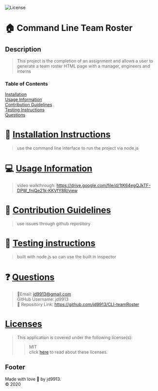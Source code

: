 

![License](https://img.shields.io/badge/License-MIT-blue.svg)

:house: Command Line Team Roster <br>
==

Description
--
>This project is the completion of an assignment and allows a user to generate a team roster HTML page with a manager, engineers and interns<br>

### Table of Contents
[Installation](#install)<br>
[Usage Information](#usage)</a><br>
[Contribution Guidelines](#contribute)<br>
[Testing Instructions](#test)<br>
[Questions](#quest)<br>

:memo: [Installation Instructions](install)
========
>use the command line interface to run the project via node.js

:computer: [Usage Information](usage)
===
>video walkthrough: https://drive.google.com/file/d/1tK64egQJkTF-DPW_fniQe21k-KKVfY8R/view

:incoming_envelope: [Contribution Guidelines](contribute)
==
>use issues through github repository

:notebook: [Testing instructions](test)
==
>built with node.js so can use the built in inspector

:question: [Questions](quest)
==
>:email:Email: jd9913@gmail.com<br>
>GitHub Username: jd9913<br>
>:link: Repository Link: https://github.com/jd9913/CLI-teamRoster<br>

[Licenses](#license)
==
>This application is covered under the following license(s): <br>
>>MIT<br>
>>click [here](https://choosealicense.com/licenses/) to read about these licenses.

Footer
--

Made with love :gift_heart: by jd9913.<br>:copyright: 2020

        

